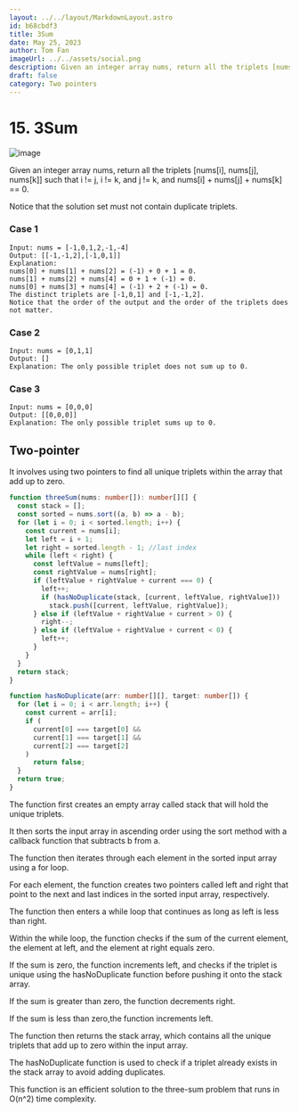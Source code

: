 ```yaml
---
layout: ../../layout/MarkdownLayout.astro
id: b68cbdf3
title: 3Sum
date: May 25, 2023
author: Tom Fan
imageUrl: ../../assets/social.png
description: Given an integer array nums, return all the triplets [nums[i], nums[j], nums[k]] such that i != j, i != k, and j != k, and nums[i] + nums[j] + nums[k] == 0.
draft: false
category: Two pointers
---
```


# 15. 3Sum

![image](https://picsum.photos/id/16/1920/1080)

Given an integer array nums, return all the triplets [nums[i], nums[j], nums[k]] such that i != j, i != k, and j != k, and nums[i] + nums[j] + nums[k] == 0.

Notice that the solution set must not contain duplicate triplets.

### Case 1

```
Input: nums = [-1,0,1,2,-1,-4]
Output: [[-1,-1,2],[-1,0,1]]
Explanation:
nums[0] + nums[1] + nums[2] = (-1) + 0 + 1 = 0.
nums[1] + nums[2] + nums[4] = 0 + 1 + (-1) = 0.
nums[0] + nums[3] + nums[4] = (-1) + 2 + (-1) = 0.
The distinct triplets are [-1,0,1] and [-1,-1,2].
Notice that the order of the output and the order of the triplets does not matter.
```

### Case 2

```
Input: nums = [0,1,1]
Output: []
Explanation: The only possible triplet does not sum up to 0.
```

### Case 3

```
Input: nums = [0,0,0]
Output: [[0,0,0]]
Explanation: The only possible triplet sums up to 0.
```

## Two-pointer

It involves using two pointers to find all unique triplets within the array that add up to zero.

```typescript
function threeSum(nums: number[]): number[][] {
  const stack = [];
  const sorted = nums.sort((a, b) => a - b);
  for (let i = 0; i < sorted.length; i++) {
    const current = nums[i];
    let left = i + 1;
    let right = sorted.length - 1; //last index
    while (left < right) {
      const leftValue = nums[left];
      const rightValue = nums[right];
      if (leftValue + rightValue + current === 0) {
        left++;
        if (hasNoDuplicate(stack, [current, leftValue, rightValue]))
          stack.push([current, leftValue, rightValue]);
      } else if (leftValue + rightValue + current > 0) {
        right--;
      } else if (leftValue + rightValue + current < 0) {
        left++;
      }
    }
  }
  return stack;
}

function hasNoDuplicate(arr: number[][], target: number[]) {
  for (let i = 0; i < arr.length; i++) {
    const current = arr[i];
    if (
      current[0] === target[0] &&
      current[1] === target[1] &&
      current[2] === target[2]
    )
      return false;
  }
  return true;
}
```

The function first creates an empty array called stack that will hold the unique triplets.

It then sorts the input array in ascending order using the sort method with a callback function that subtracts b from a.

The function then iterates through each element in the sorted input array using a for loop.

For each element, the function creates two pointers called left and right that point to the next and last indices in the sorted input array, respectively.

The function then enters a while loop that continues as long as left is less than right.

Within the while loop, the function checks if the sum of the current element, the element at left, and the element at right equals zero.

If the sum is zero, the function increments left, and checks if the triplet is unique using the hasNoDuplicate function before pushing it onto the stack array.

If the sum is greater than zero, the function decrements right.

If the sum is less than zero,the function increments left.

The function then returns the stack array, which contains all the unique triplets that add up to zero within the input array.

The hasNoDuplicate function is used to check if a triplet already exists in the stack array to avoid adding duplicates.

This function is an efficient solution to the three-sum problem that runs in O(n^2) time complexity.
